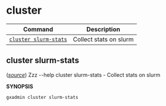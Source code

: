 # cluster

Command | Description
------- | -----------
[`cluster slurm-stats`](#cluster-slurm-stats) | Collect stats on slurm

## cluster slurm-stats

([*source*](https://github.com/usegalaxy-eu/gxadmin/search?q=cluster_slurm-stats&type=Code))
Zzz --help
cluster slurm-stats -  Collect stats on slurm

**SYNOPSIS**

    gxadmin cluster slurm-stats

